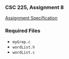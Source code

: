 ### CSC 225, Assignment 8

[Assignment Specification](http://users.csc.calpoly.edu/~cesiu/csc225/assignments/asgn8.pdf)

### Required Files
* `myGrep.c`
* `wordList.h`
* `wordList.c`
